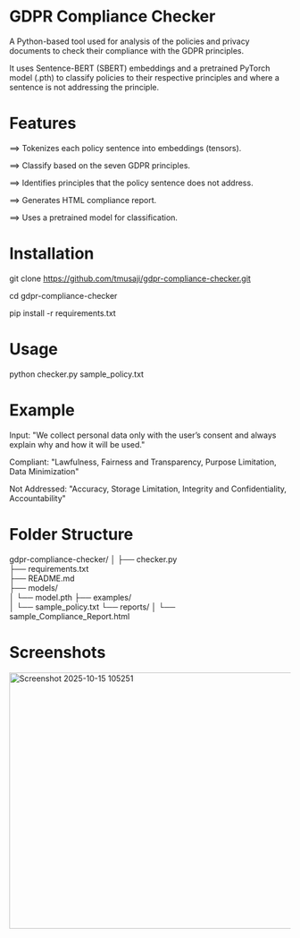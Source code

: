 # GDPR Compliance Checker

A Python-based tool used for analysis of the policies and privacy documents to check their compliance with the GDPR principles.

It uses Sentence-BERT (SBERT) embeddings and a pretrained PyTorch model (.pth) to classify policies to their respective principles and where a sentence is not addressing the principle.

# Features

==> Tokenizes each policy sentence into embeddings (tensors). 

==> Classify based on the seven GDPR principles.

==> Identifies principles that the policy sentence does not address.

==> Generates HTML compliance report.

==> Uses a pretrained model for classification.

# Installation

git clone https://github.com/tmusaji/gdpr-compliance-checker.git

cd gdpr-compliance-checker

pip install -r requirements.txt

# Usage

python checker.py sample_policy.txt

# Example 

Input: "We collect personal data only with the user’s consent and always explain why and how it will be used."

Compliant: "Lawfulness, Fairness and Transparency, Purpose Limitation, Data Minimization"

Not Addressed: "Accuracy, Storage Limitation, Integrity and Confidentiality, Accountability"

# Folder Structure

gdpr-compliance-checker/
│
├── checker.py             
├── requirements.txt       
├── README.md             
├── models/                
│   └── model.pth
├── examples/            
│   └── sample_policy.txt
└── reports/
│   └── sample_Compliance_Report.html     

# Screenshots 

<img width="1272" height="458" alt="Screenshot 2025-10-15 105251" src="https://github.com/user-attachments/assets/7f14ca45-faa8-4953-b065-4c9f9f3ff2ed" />
